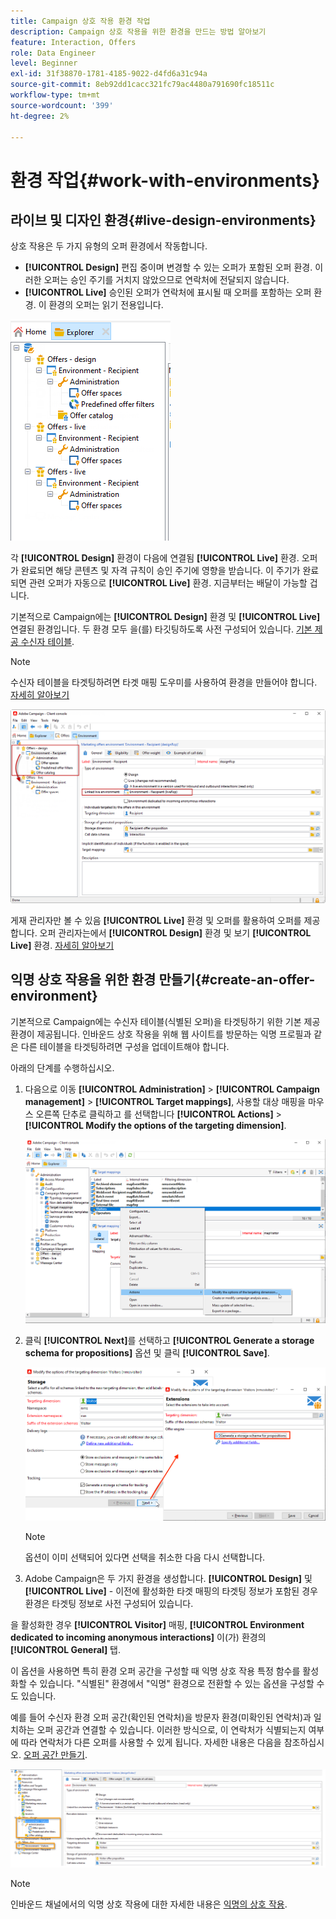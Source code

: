 ```yaml
---
title: Campaign 상호 작용 환경 작업
description: Campaign 상호 작용을 위한 환경을 만드는 방법 알아보기
feature: Interaction, Offers
role: Data Engineer
level: Beginner
exl-id: 31f38870-1781-4185-9022-d4fd6a31c94a
source-git-commit: 8eb92dd1cacc321fc79ac4480a791690fc18511c
workflow-type: tm+mt
source-wordcount: '399'
ht-degree: 2%

---
```


# 환경 작업{#work-with-environments}

## 라이브 및 디자인 환경{#live-design-environments}

상호 작용은 두 가지 유형의 오퍼 환경에서 작동합니다.

* **[!UICONTROL Design]** 편집 중이며 변경할 수 있는 오퍼가 포함된 오퍼 환경. 이러한 오퍼는 승인 주기를 거치지 않았으므로 연락처에 전달되지 않습니다.
* **[!UICONTROL Live]** 승인된 오퍼가 연락처에 표시될 때 오퍼를 포함하는 오퍼 환경. 이 환경의 오퍼는 읽기 전용입니다.

![](assets/offer_environments_overview_001.png)

각 **[!UICONTROL Design]** 환경이 다음에 연결됨 **[!UICONTROL Live]** 환경. 오퍼가 완료되면 해당 콘텐츠 및 자격 규칙이 승인 주기에 영향을 받습니다. 이 주기가 완료되면 관련 오퍼가 자동으로 **[!UICONTROL Live]** 환경. 지금부터는 배달이 가능할 겁니다.

기본적으로 Campaign에는 **[!UICONTROL Design]** 환경 및 **[!UICONTROL Live]** 연결된 환경입니다. 두 환경 모두 을(를) 타깃팅하도록 사전 구성되어 있습니다. [기본 제공 수신자 테이블](../dev/datamodel.md#ootb-profiles).

>[!NOTE]
>
>수신자 테이블을 타겟팅하려면 타겟 매핑 도우미를 사용하여 환경을 만들어야 합니다. [자세히 알아보기](#creating-an-offer-environment)

![](assets/offer_environments_overview_002.png)

게재 관리자만 볼 수 있음 **[!UICONTROL Live]** 환경 및 오퍼를 활용하여 오퍼를 제공합니다. 오퍼 관리자는에서 **[!UICONTROL Design]** 환경 및 보기 **[!UICONTROL Live]** 환경. [자세히 알아보기](interaction-operators.md)

## 익명 상호 작용을 위한 환경 만들기{#create-an-offer-environment}

기본적으로 Campaign에는 수신자 테이블(식별된 오퍼)을 타겟팅하기 위한 기본 제공 환경이 제공됩니다. 인바운드 상호 작용을 위해 웹 사이트를 방문하는 익명 프로필과 같은 다른 테이블을 타겟팅하려면 구성을 업데이트해야 합니다.

아래의 단계를 수행하십시오.

1. 다음으로 이동 **[!UICONTROL Administration]** > **[!UICONTROL Campaign management]** > **[!UICONTROL Target mappings]**, 사용할 대상 매핑을 마우스 오른쪽 단추로 클릭하고 를 선택합니다 **[!UICONTROL Actions]** > **[!UICONTROL Modify the options of the targeting dimension]**.

   ![](assets/offer_env_anonymous_001.png)

1. 클릭 **[!UICONTROL Next]**&#x200B;를 선택하고 **[!UICONTROL Generate a storage schema for propositions]** 옵션 및 클릭 **[!UICONTROL Save]**.

   ![](assets/offer_env_anonymous_002.png)

   >[!NOTE]
   >
   >옵션이 이미 선택되어 있다면 선택을 취소한 다음 다시 선택합니다.

1. Adobe Campaign은 두 가지 환경을 생성합니다. **[!UICONTROL Design]** 및 **[!UICONTROL Live]** - 이전에 활성화한 타겟 매핑의 타겟팅 정보가 포함된 경우 환경은 타겟팅 정보로 사전 구성되어 있습니다.

을 활성화한 경우 **[!UICONTROL Visitor]** 매핑, **[!UICONTROL Environment dedicated to incoming anonymous interactions]** 이(가) 환경의 **[!UICONTROL General]** 탭.

이 옵션을 사용하면 특히 환경 오퍼 공간을 구성할 때 익명 상호 작용 특정 함수를 활성화할 수 있습니다. &quot;식별된&quot; 환경에서 &quot;익명&quot; 환경으로 전환할 수 있는 옵션을 구성할 수도 있습니다.

예를 들어 수신자 환경 오퍼 공간(확인된 연락처)을 방문자 환경(미확인된 연락처)과 일치하는 오퍼 공간과 연결할 수 있습니다. 이러한 방식으로, 이 연락처가 식별되는지 여부에 따라 연락처가 다른 오퍼를 사용할 수 있게 됩니다. 자세한 내용은 다음을 참조하십시오. [오퍼 공간 만들기](interaction-offer-spaces.md).

![](assets/offer_env_anonymous_003.png)

>[!NOTE]
>
>인바운드 채널에서의 익명 상호 작용에 대한 자세한 내용은 [익명의 상호 작용](anonymous-interactions.md).
